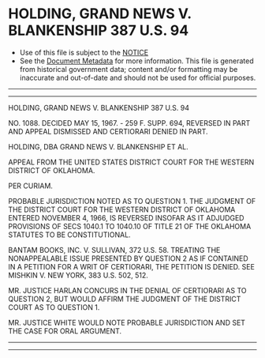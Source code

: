 ---
---

# HOLDING, GRAND NEWS V. BLANKENSHIP 387 U.S. 94

* Use of this file is subject to the [NOTICE](https://github.com/publicdocs/notice/blob/master/NOTICE)
* See the [Document Metadata](../../../) for more information.
  This file is generated from historical government data; content and/or formatting may be inaccurate and out-of-date and should not be used for official purposes.

----------
----------

HOLDING, GRAND NEWS V. BLANKENSHIP 387 U.S. 94

NO. 1088.  DECIDED MAY 15, 1967.  - 259 F. SUPP. 694, REVERSED IN PART AND APPEAL DISMISSED AND CERTIORARI DENIED IN PART.

HOLDING, DBA GRAND NEWS V. BLANKENSHIP ET AL.

APPEAL FROM THE UNITED STATES DISTRICT COURT FOR THE WESTERN DISTRICT OF OKLAHOMA.

PER CURIAM.

PROBABLE JURISDICTION NOTED AS TO QUESTION 1.  THE JUDGMENT OF THE DISTRICT COURT FOR THE WESTERN DISTRICT OF OKLAHOMA ENTERED NOVEMBER 4, 1966, IS REVERSED INSOFAR AS IT ADJUDGED PROVISIONS OF SECS 1040.1 TO 1040.10 OF TITLE 21 OF THE OKLAHOMA STATUTES TO BE CONSTITUTIONAL.

BANTAM BOOKS, INC. V. SULLIVAN, 372 U.S. 58.  TREATING THE NONAPPEALABLE ISSUE PRESENTED BY QUESTION 2 AS IF CONTAINED IN A PETITION FOR A WRIT OF CERTIORARI, THE PETITION IS DENIED.  SEE MISHKIN V. NEW YORK, 383 U.S. 502, 512.

MR. JUSTICE HARLAN CONCURS IN THE DENIAL OF CERTIORARI AS TO QUESTION 2, BUT WOULD AFFIRM THE JUDGMENT OF THE DISTRICT COURT AS TO QUESTION 1.

MR. JUSTICE WHITE WOULD NOTE PROBABLE JURISDICTION AND SET THE CASE FOR ORAL ARGUMENT.


----------
----------

